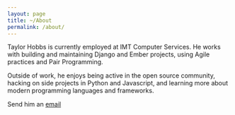 ```yaml
---
layout: page
title: ~/About
permalink: /about/
---
```


Taylor Hobbs is currently employed at IMT Computer Services. He works with building and maintaining Django and Ember projects, using Agile practices and Pair Programming.

Outside of work, he enjoys being active in the open source community, hacking on side projects in Python and Javascript, and learning more about modern programming languages and frameworks.

Send him an <a href='mailto:hobbstay@gmail.com'>email</a>
